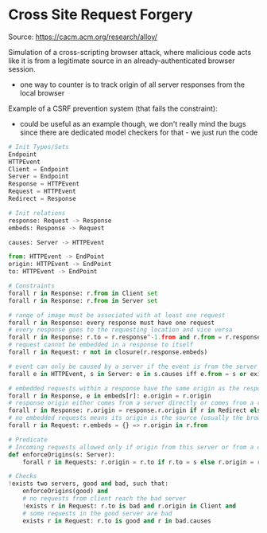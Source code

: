 # Cross Site Request Forgery

Source: https://cacm.acm.org/research/alloy/

Simulation of a cross-scripting browser attack, where malicious code acts like it is from a legitimate source in an already-authenticated browser session.

- one way to counter is to track origin of all server responses from the local browser

Example of a CSRF prevention system (that fails the constraint):

- could be useful as an example though, we don't really mind the bugs since there are dedicated model checkers for that - we just run the code

```Python
# Init Types/Sets
Endpoint
HTTPEvent
Client = Endpoint
Server = Endpoint
Response = HTTPEvent
Request = HTTPEvent
Redirect = Response

# Init relations
response: Request -> Response
embeds: Response -> Request

causes: Server -> HTTPEvent

from: HTTPEvent -> EndPoint
origin: HTTPEvent -> EndPoint
to: HTTPEvent -> EndPoint

# Constraints
forall r in Response: r.from in Client set
forall r in Response: r.from in Server set

# range of image must be associated with at least one request
forall r in Response: every response must have one request
# every response goes to the requesting location and vice versa
forall r in Response: r.to = r.response^-1.from and r.from = r.response^-1.to
# request cannot be embedded in a response to itself
forall r in Request: r not in closure(r.response.embeds)

# event can only be caused by a server if the event is from the server or a response from a server embeds an event
forall e in HTTPEvent, s in Server: e in s.causes iff e.from = s or exists r in Response: e in r.embeds and r in s.causes

# embedded requests within a response have the same origin as the response itself
forall r in Response, e in embeds[r]: e.origin = r.origin
# response origin either comes from a server directly or comes from a redirect with same origin as original request
forall r in Response: r.origin = response.r.origin if r in Redirect else r.from
# no embedded requests means its origin is the source (usually the browser)
forall r in Request: r.embeds = {} => r.origin in r.from

# Predicate
# Incoming requests allowed only if origin from this server or from a client
def enforceOrigins(s: Server):
    forall r in Requests: r.origin = r.to if r.to = s else r.origin = r.from

# Checks
!exists two servers, good and bad, such that:
    enforceOrigins(good) and
    # no requests from client reach the bad server
    !exists r in Request: r.to is bad and r.origin in Client and
    # some requests in the good server are bad
    exists r in Request: r.to is good and r in bad.causes
```
